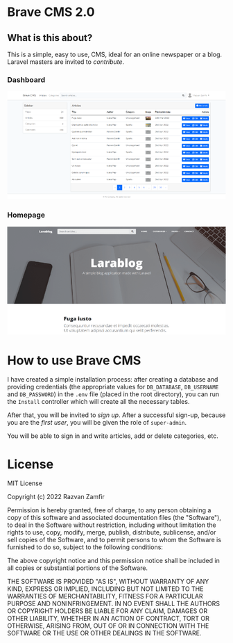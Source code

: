 # Brave CMS 2.0

## What is this about? 

This is a simple, easy to use, CMS, ideal for an online newspaper or a blog. Laravel masters are invited to *contribute*.

### Dashboard

![Dashboard preview](https://github.com/Ajax30/BraveCMS-2.0/blob/main/screenshots/dashboard.png)

### Homepage

![Dashboard preview](https://github.com/Ajax30/BraveCMS-2.0/blob/main/screenshots/homepage.png)

# How to use Brave CMS

I have created a simple installation process: after creating a database and providing credentials (the appropriate values for `DB_DATABASE`, `DB_USERNAME` and `DB_PASSWORD`) in the `.env` file (placed in the root directory), you can run the `Install` controller which will create all the necessary tables.

After that, you will be invited to *sign up*. After a successful sign-up, because you are the *first user*, you will be given the role of `super-admin`.

You will be able to sign in and write articles, add or delete categories, etc.   

# License

MIT License

Copyright (c) 2022 Razvan Zamfir

Permission is hereby granted, free of charge, to any person obtaining a copy
of this software and associated documentation files (the "Software"), to deal
in the Software without restriction, including without limitation the rights
to use, copy, modify, merge, publish, distribute, sublicense, and/or sell
copies of the Software, and to permit persons to whom the Software is
furnished to do so, subject to the following conditions:

The above copyright notice and this permission notice shall be included in all
copies or substantial portions of the Software.

THE SOFTWARE IS PROVIDED "AS IS", WITHOUT WARRANTY OF ANY KIND, EXPRESS OR
IMPLIED, INCLUDING BUT NOT LIMITED TO THE WARRANTIES OF MERCHANTABILITY,
FITNESS FOR A PARTICULAR PURPOSE AND NONINFRINGEMENT. IN NO EVENT SHALL THE
AUTHORS OR COPYRIGHT HOLDERS BE LIABLE FOR ANY CLAIM, DAMAGES OR OTHER
LIABILITY, WHETHER IN AN ACTION OF CONTRACT, TORT OR OTHERWISE, ARISING FROM,
OUT OF OR IN CONNECTION WITH THE SOFTWARE OR THE USE OR OTHER DEALINGS IN THE
SOFTWARE.